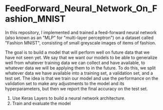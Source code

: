 # FeedForward_Neural_Network_On_Fashion_MNIST
In this repository, I implemented and trained a feed-forward neural network (also known as an "MLP" for "multi-layer perceptron") on a dataset called "Fashion MNIST", consisting of small greyscale images of items of fashion.

The goal is to build a model that will perform well on future data that we have not seen yet. We say that we want our models to be able to generalize well from whatever training data we can collect and have available, to whatever data we will be applying them to in the future. To do this, we split whatever data we have available into a training set, a validation set, and a test set. The idea is that we train our model and use the performance on the validation set to make any adjustments to the model and its hyperparameters, but then we report the final accuracy on the test set.

1. Use Keras Layers to build a neural network architecture.
2. Train and evaluate the model
